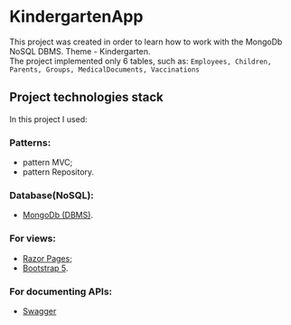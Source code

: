 # KindergartenApp
This project was created in order to learn how to work with the MongoDb NoSQL DBMS. Theme - Kindergarten.</br>
The project implemented only 6 tables, such as: `Employees, Children, Parents, Groups, MedicalDocuments, Vaccinations`

## Project technologies stack
In this project I used:
### Patterns:
 - pattern MVC;
 - pattern Repository.
### Database(NoSQL):
 - [MongoDb (DBMS)](https://www.mongodb.com/docs/drivers/csharp/).
### For views:  
 - [Razor Pages](https://docs.microsoft.com/en-us/aspnet/core/razor-pages/?view=aspnetcore-6.0&tabs=visual-studio&viewFallbackFrom=aspnetcore-2.1);
 - [Bootstrap 5](https://getbootstrap.com/).
### For documenting APIs:
 - [Swagger](https://www.nuget.org/packages/Swashbuckle.AspNetCore)
